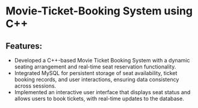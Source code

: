 # Movie-Ticket-Booking System using C++
## Features:
- Developed a C++-based Movie Ticket Booking System with a dynamic seating arrangement and real-time seat reservation functionality.
- Integrated MySQL for persistent storage of seat availability, ticket booking records, and user interactions, ensuring data consistency across sessions.
- Implemented an interactive user interface that displays seat status and allows users to book tickets, with real-time updates to the database.
 
